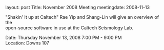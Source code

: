 layout: post
Title: November 2008 Meeting
meetingdate: 2008-11-13

"Shakin' It up at Caltech" Rae Yip and Shang-Lin will give an overview of the  
open-source software in use at the Caltech Seismology Lab.                     
                                                                             
Date: Thursday November 13, 2008 7:00 PM - 9:00 PM                               
Location: Downs 107                                         

